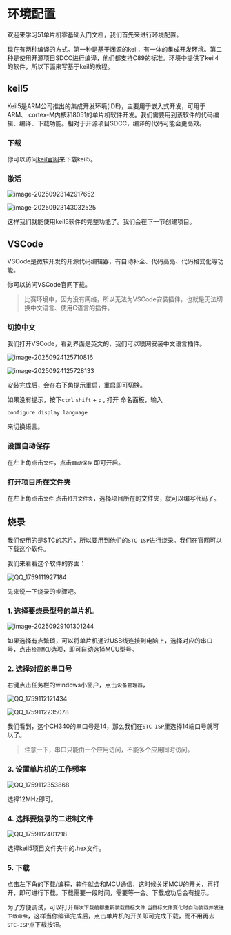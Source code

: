 # 环境配置
欢迎来学习51单片机零基础入门文档，我们首先来进行环境配置。

现在有两种编译的方式。第一种是基于闭源的keil，有一体的集成开发环境。第二种是使用开源项目SDCC进行编译，他们都支持C89的标准。环境中提供了keil4的软件，所以下面来写基于keil的教程。

## keil5

Keil5是ARM公司推出的集成开发环境(IDE)，主要用于嵌入式开发，可用于ARM、 cortex-M内核和8051的单片机软件开发。我们需要用到该软件的代码编辑、编译、下载功能。相对于开源项目SDCC，编译的代码可能会更高效。

### 下载

你可以访问[keil官网](https://www.keil.com/demo/eval/c51.htm#/DOWNLOAD)来下载keil5。

### 激活

![image-20250923142917652](./%E7%8E%AF%E5%A2%83%E9%85%8D%E7%BD%AE.assets/image-20250923142917652.png)

![image-20250923143032525](./%E7%8E%AF%E5%A2%83%E9%85%8D%E7%BD%AE.assets/image-20250923143032525.png)

这样我们就能使用keil5软件的完整功能了。我们会在下一节创建项目。

## VSCode

VSCode是微软开发的开源代码编辑器，有自动补全、代码高亮、代码格式化等功能。

你可以访问VSCode官网下载。

> 比赛环境中，因为没有网络，所以无法为VSCode安装插件，也就是无法切换中文语言、使用C语言的插件。

### 切换中文

我们打开VSCode，看到界面是英文的，我们可以联网安装中文语言插件。

![image-20250924125710816](./%E7%8E%AF%E5%A2%83%E9%85%8D%E7%BD%AE.assets/image-20250924125710816.png)

![image-20250924125728133](./%E7%8E%AF%E5%A2%83%E9%85%8D%E7%BD%AE.assets/image-20250924125728133.png)

安装完成后，会在右下角提示重启，重启即可切换。

如果没有提示，按下`ctrl` `shift` + `p` , 打开 命名面板，输入

```
configure display language
```

来切换语言。

### 设置自动保存

在左上角点击`文件`，点击`自动保存` 即可开启。

### 打开项目所在文件夹

在左上角点击`文件` 点击`打开文件夹`，选择项目所在的文件夹，就可以编写代码了。

## 烧录

我们使用的是STC的芯片，所以要用到他们的`STC-ISP`进行烧录。我们在官网可以下载这个软件。

我们来看看这个软件的界面：

![QQ_1759111927184](./%E7%8E%AF%E5%A2%83%E9%85%8D%E7%BD%AE.assets/QQ_1759111927184.png)

先来说一下烧录的步骤吧。

### 1. 选择要烧录型号的单片机。

   ![image-20250929101301244](./%E7%8E%AF%E5%A2%83%E9%85%8D%E7%BD%AE.assets/image-20250929101301244.png)

如果选择有点繁琐，可以将单片机通过USB线连接到电脑上，选择对应的串口号，点击`检测MCU`选项，即可自动选择MCU型号。

### 2. 选择对应的串口号

   右键点击任务栏的windows小窗户，点击`设备管理器`，

   ![QQ_1759112121434](./%E7%8E%AF%E5%A2%83%E9%85%8D%E7%BD%AE.assets/QQ_1759112121434.png)

![QQ_1759112235078](./%E7%8E%AF%E5%A2%83%E9%85%8D%E7%BD%AE.assets/QQ_1759112235078.png)

我们看到，这个CH340的串口号是14，那么我们在`STC-ISP`里选择14端口号就可以了。

> 注意一下，串口只能由一个应用访问，不能多个应用同时访问。

### 3. 设置单片机的工作频率

![QQ_1759112353868](./%E7%8E%AF%E5%A2%83%E9%85%8D%E7%BD%AE.assets/QQ_1759112353868.png)

选择12MHz即可。

### 4. 选择要烧录的二进制文件

![QQ_1759112401218](./%E7%8E%AF%E5%A2%83%E9%85%8D%E7%BD%AE.assets/QQ_1759112401218.png)

选择keil5项目文件夹中的.hex文件。

### 5. 下载

   点击左下角的下载/编程，软件就会和MCU通信，这时候关闭MCU的开关，再打开，即可进行下载。下载需要一段时间，需要等一会。下载成功后会有提示。

   为了方便调试，可以打开`每次下载前都重新装载目标文件` `当目标文件变化时自动装载并发送下载命令`，这样当你编译完成后，点击单片机的开关即可完成下载，而不用再去`STC-ISP`点下载按钮。
